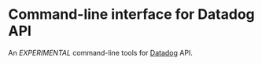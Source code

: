 # Command-line interface for Datadog API

An *EXPERIMENTAL* command-line tools for [Datadog](https://www.datadoghq.com/) API.
